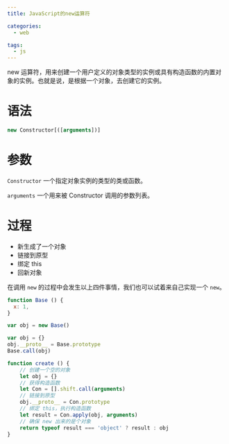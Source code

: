 ```yaml
---
title: JavaScript的new运算符

categories:
  - web

tags:
  - js
---
```


new 运算符，用来创建一个用户定义的对象类型的实例或具有构造函数的内置对象的实例。也就是说，是根据一个对象，去创建它的实例。

<!-- more -->

# 语法

``` js
new Constructor[([arguments])]
```

# 参数

`Constructor` 一个指定对象实例的类型的类或函数。

`arguments` 一个用来被 Constructor 调用的参数列表。


# 过程

* 新生成了一个对象
* 链接到原型
* 绑定 this
* 回新对象

在调用 `new` 的过程中会发生以上四件事情，我们也可以试着来自己实现一个 `new`。


``` js
function Base () {
  x: 1,
}

var obj = new Base()
```

``` js
var obj = {}
obj.__proto__ = Base.prototype
Base.call(obj)
```

``` js
function create () {
    // 创建一个空的对象
    let obj = {}
    // 获得构造函数
    let Con = [].shift.call(arguments)
    // 链接到原型
    obj.__proto__ = Con.prototype
    // 绑定 this，执行构造函数
    let result = Con.apply(obj, arguments)
    // 确保 new 出来的是个对象
    return typeof result === 'object' ? result : obj
}
```
